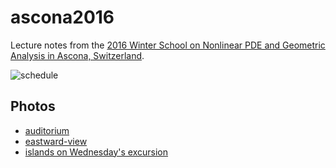 # ascona2016
Lecture notes from the [2016 Winter School on Nonlinear PDE and Geometric Analysis in Ascona, Switzerland](http://www.math.uzh.ch/pde16/index-Ascona2016.html).

![schedule](https://wwejubwfy.s3.amazonaws.com/www.math.uzh.chpde16Schedule_Ascona16_Dez18_15.pdf-2016-01-14-02-51-14.jpg)

## Photos

* [auditorium](https://wwejubwfy.s3.amazonaws.com/IMG_0216.JPG)
* [eastward-view](https://wwejubwfy.s3.amazonaws.com/IMG_0253.JPG)
* [islands on Wednesday's excursion](https://wwejubwfy.s3.amazonaws.com/IMG_0260.JPG)